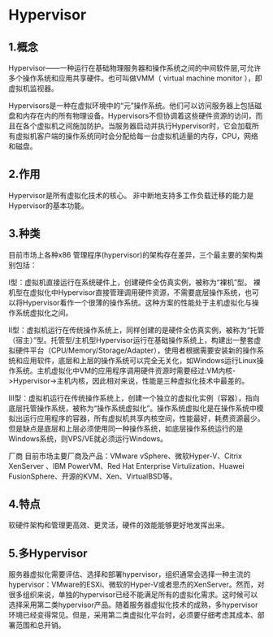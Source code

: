 # Hypervisor

## 1.概念

Hypervisor——一种运行在基础物理服务器和操作系统之间的中间软件层,可允许多个操作系统和应用共享硬件。也可叫做VMM（ virtual machine monitor ），即虚拟机监视器。

Hypervisors是一种在虚拟环境中的“元”操作系统。他们可以访问服务器上包括磁盘和内存在内的所有物理设备。Hypervisors不但协调着这些硬件资源的访问，而且在各个虚拟机之间施加防护。当服务器启动并执行Hypervisor时，它会加载所有虚拟机客户端的操作系统同时会分配给每一台虚拟机适量的内存，CPU，网络和磁盘。

## 2.作用

Hypervisor是所有虚拟化技术的核心。 非中断地支持多工作负载迁移的能力是Hypervisor的基本功能。

## 3.种类

目前市场上各种x86 管理程序(hypervisor)的架构存在差异，三个最主要的架构类别包括：

I型：虚拟机直接运行在系统硬件上，创建硬件全仿真实例，被称为“裸机”型。 裸机型在虚拟化中Hypervisor直接管理调用硬件资源，不需要底层操作系统，也可以将Hypervisor看作一个很薄的操作系统。这种方案的性能处于主机虚拟化与操作系统虚拟化之间。

II型：虚拟机运行在传统操作系统上，同样创建的是硬件全仿真实例，被称为“托管（宿主）”型。托管型/主机型Hypervisor运行在基础操作系统上，构建出一整套虚拟硬件平台（CPU/Memory/Storage/Adapter），使用者根据需要安装新的操作系统和应用软件，底层和上层的操作系统可以完全无关化，如Windows运行Linux操作系统。主机虚拟化中VM的应用程序调用硬件资源时需要经过:VM内核->Hypervisor->主机内核，因此相对来说，性能是三种虚拟化技术中最差的。

Ⅲ型：虚拟机运行在传统操作系统上，创建一个独立的虚拟化实例（容器），指向底层托管操作系统，被称为“操作系统虚拟化”。操作系统虚拟化是在操作系统中模拟出运行应用程序的容器，所有虚拟机共享内核空间，性能最好，耗费资源最少。但是缺点是底层和上层必须使用同一种操作系统，如底层操作系统运行的是Windows系统，则VPS/VE就必须运行Windows。

厂商 目前市场主要厂商及产品：VMware vSphere、微软Hyper-V、Citrix XenServer 、IBM PowerVM、Red Hat Enterprise Virtulization、Huawei FusionSphere、开源的KVM、Xen、VirtualBSD等。

## 4.特点

软硬件架构和管理更高效、更灵活，硬件的效能能够更好地发挥出来。

## 5.多Hypervisor

服务器虚拟化需要评估、选择和部署hypervisor，组织通常会选择一种主流的hypervisor：VMware的ESXi、微软的Hyper-V或者思杰的XenServer。然而，对很多组织来说，单独的hypervisor已经不能满足所有的虚拟化需求。这时候可以选择采用第二类hypervisor产品。随着服务器虚拟化技术的成熟，多hypervisor环境已经变得常见。但是，采用第二类虚拟化平台时，必须要仔细考虑其成本、部署范围和总开销。